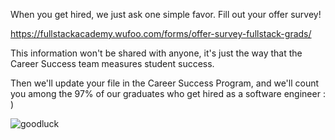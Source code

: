 When you get hired, we just ask one simple favor. Fill out your offer survey! 

https://fullstackacademy.wufoo.com/forms/offer-survey-fullstack-grads/

This information won't be shared with anyone, it's just the way that the Career Success team measures student success. 

Then we'll update your file in the Career Success Program, and we'll count you among the 97% of our graduates who get hired as a software engineer : ) 

![goodluck](http://s2.quickmeme.com/img/ca/caeca14caf425c6de80bd94f29f63f0a1c5197fecabd50b1b1d916a79d9b8685.jpg)